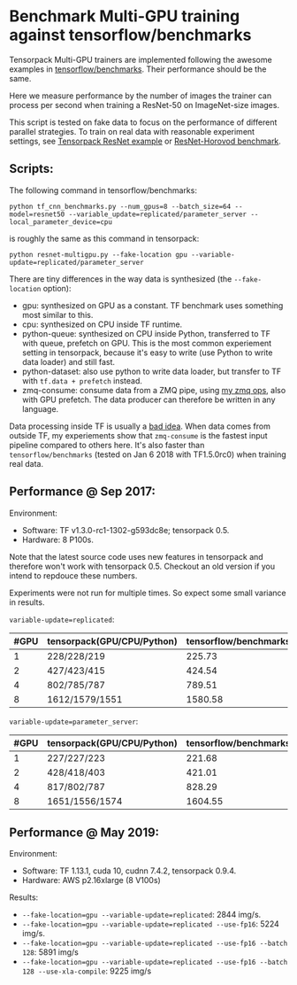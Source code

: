 
# Benchmark Multi-GPU training against tensorflow/benchmarks

Tensorpack Multi-GPU trainers are implemented following the awesome examples in
[tensorflow/benchmarks](https://github.com/tensorflow/benchmarks).
Their performance should be the same.

Here we measure performance by the number of images the trainer can process per second when training a ResNet-50 on ImageNet-size images.

This script is tested on fake data to focus on the performance of different parallel strategies.
To train on real data with reasonable experiment settings, see
[Tensorpack ResNet example](https://github.com/tensorpack/tensorpack/tree/master/examples/ResNet) or [ResNet-Horovod benchmark](../ResNet-Horovod).

## Scripts:

The following command in tensorflow/benchmarks:
```
python tf_cnn_benchmarks.py --num_gpus=8 --batch_size=64 --model=resnet50 --variable_update=replicated/parameter_server --local_parameter_device=cpu
```

is roughly the same as this command in tensorpack:
```
python resnet-multigpu.py --fake-location gpu --variable-update=replicated/parameter_server
```

There are tiny differences in the way data is synthesized (the `--fake-location` option):
* gpu: synthesized on GPU as a constant. TF benchmark uses something most similar to this.
* cpu: synthesized on CPU inside TF runtime.
* python-queue: synthesized on CPU inside Python, transferred to TF with queue, prefetch on GPU.
This is the most common experiement setting in tensorpack, because it's easy to write
(use Python to write data loader) and still fast.
* python-dataset: also use python to write data loader, but transfer to TF with `tf.data + prefetch` instead.
* zmq-consume: consume data from a ZMQ pipe, using [my zmq ops](https://github.com/tensorpack/zmq_ops), also with GPU prefetch.
	The data producer can therefore be written in any language.

Data processing inside TF is usually a [bad idea](http://tensorpack.readthedocs.io/en/latest/tutorial/input-source.html#python-reader-or-tf-reader).
When data comes from outside TF, my experiements show
that `zmq-consume` is the fastest input pipeline compared to others here.
It's also faster than `tensorflow/benchmarks` (tested on Jan 6 2018 with TF1.5.0rc0) when training real data.

## Performance @ Sep 2017:

Environment:
* Software: TF v1.3.0-rc1-1302-g593dc8e; tensorpack 0.5.
* Hardware: 8 P100s.

Note that the latest source code uses new features in tensorpack and therefore won't work with tensorpack 0.5.
Checkout an old version if you intend to repdouce these numbers.

Experiments were not run for multiple times. So expect some small variance in results.

`variable-update=replicated`:

| #GPU      | tensorpack(GPU/CPU/Python) | tensorflow/benchmarks |
| --------- | ----------------------     | --------------------  |
| 1         | 228/228/219                | 225.73                |
| 2         | 427/423/415                | 424.54                |
| 4         | 802/785/787                | 789.51                |
| 8         | 1612/1579/1551             | 1580.58               |

`variable-update=parameter_server`:

| #GPU      | tensorpack(GPU/CPU/Python) | tensorflow/benchmarks |
| --------- | -------------------        | --------------------  |
| 1         | 227/227/223                | 221.68                |
| 2         | 428/418/403                | 421.01                |
| 4         | 817/802/787                | 828.29                |
| 8         | 1651/1556/1574             | 1604.55               |

## Performance @ May 2019:

Environment:

* Software: TF 1.13.1, cuda 10, cudnn 7.4.2, tensorpack 0.9.4.
* Hardware: AWS p2.16xlarge (8 V100s)

Results:

* `--fake-location=gpu --variable-update=replicated`: 2844 img/s.
* `--fake-location=gpu --variable-update=replicated --use-fp16`: 5224 img/s.
* `--fake-location=gpu --variable-update=replicated --use-fp16 --batch 128`: 5891 img/s
* `--fake-location=gpu --variable-update=replicated --use-fp16 --batch 128 --use-xla-compile`: 9225 img/s
